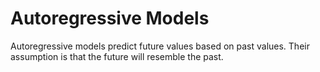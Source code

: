 # Autoregressive Models

Autoregressive models predict future values based on past values. Their assumption is that the future will resemble the past.
